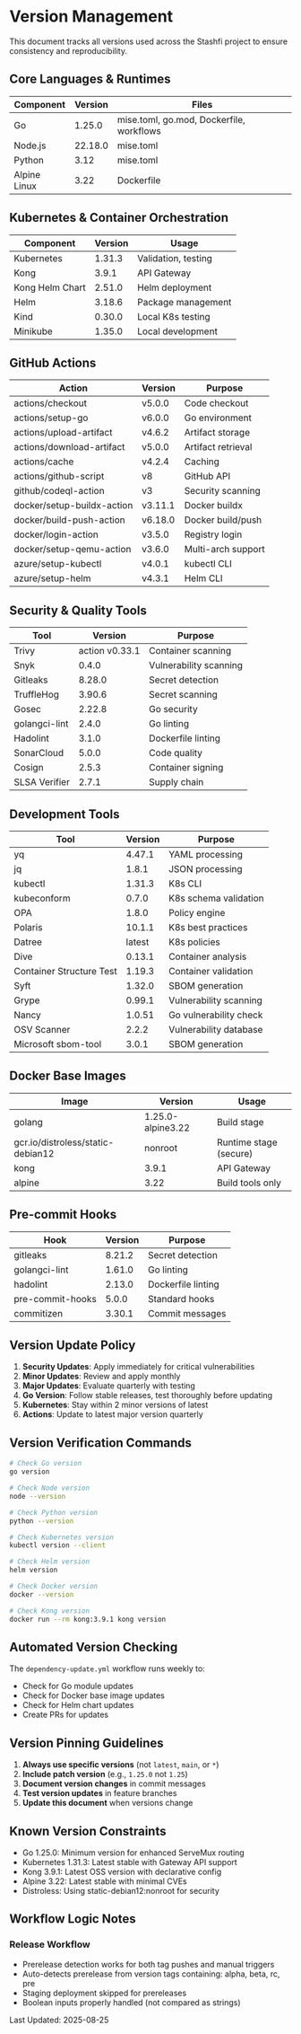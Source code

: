 # Version Management

This document tracks all versions used across the Stashfi project to ensure consistency and reproducibility.

## Core Languages & Runtimes

| Component    | Version | Files                                    |
| ------------ | ------- | ---------------------------------------- |
| Go           | 1.25.0  | mise.toml, go.mod, Dockerfile, workflows |
| Node.js      | 22.18.0 | mise.toml                                |
| Python       | 3.12    | mise.toml                                |
| Alpine Linux | 3.22    | Dockerfile                               |

## Kubernetes & Container Orchestration

| Component       | Version | Usage               |
| --------------- | ------- | ------------------- |
| Kubernetes      | 1.31.3  | Validation, testing |
| Kong            | 3.9.1   | API Gateway         |
| Kong Helm Chart | 2.51.0  | Helm deployment     |
| Helm            | 3.18.6  | Package management  |
| Kind            | 0.30.0  | Local K8s testing   |
| Minikube        | 1.35.0  | Local development   |

## GitHub Actions

| Action                     | Version | Purpose            |
| -------------------------- | ------- | ------------------ |
| actions/checkout           | v5.0.0  | Code checkout      |
| actions/setup-go           | v6.0.0  | Go environment     |
| actions/upload-artifact    | v4.6.2  | Artifact storage   |
| actions/download-artifact  | v5.0.0  | Artifact retrieval |
| actions/cache              | v4.2.4  | Caching            |
| actions/github-script      | v8      | GitHub API         |
| github/codeql-action       | v3      | Security scanning  |
| docker/setup-buildx-action | v3.11.1 | Docker buildx      |
| docker/build-push-action   | v6.18.0 | Docker build/push  |
| docker/login-action        | v3.5.0  | Registry login     |
| docker/setup-qemu-action   | v3.6.0  | Multi-arch support |
| azure/setup-kubectl        | v4.0.1  | kubectl CLI        |
| azure/setup-helm           | v4.3.1  | Helm CLI           |

## Security & Quality Tools

| Tool          | Version        | Purpose                |
| ------------- | -------------- | ---------------------- |
| Trivy         | action v0.33.1 | Container scanning     |
| Snyk          | 0.4.0          | Vulnerability scanning |
| Gitleaks      | 8.28.0         | Secret detection       |
| TruffleHog    | 3.90.6         | Secret scanning        |
| Gosec         | 2.22.8         | Go security            |
| golangci-lint | 2.4.0          | Go linting             |
| Hadolint      | 3.1.0          | Dockerfile linting     |
| SonarCloud    | 5.0.0          | Code quality           |
| Cosign        | 2.5.3          | Container signing      |
| SLSA Verifier | 2.7.1          | Supply chain           |

## Development Tools

| Tool                     | Version | Purpose                |
| ------------------------ | ------- | ---------------------- |
| yq                       | 4.47.1  | YAML processing        |
| jq                       | 1.8.1   | JSON processing        |
| kubectl                  | 1.31.3  | K8s CLI                |
| kubeconform              | 0.7.0   | K8s schema validation  |
| OPA                      | 1.8.0   | Policy engine          |
| Polaris                  | 10.1.1  | K8s best practices     |
| Datree                   | latest  | K8s policies           |
| Dive                     | 0.13.1  | Container analysis     |
| Container Structure Test | 1.19.3  | Container validation   |
| Syft                     | 1.32.0  | SBOM generation        |
| Grype                    | 0.99.1  | Vulnerability scanning |
| Nancy                    | 1.0.51  | Go vulnerability check |
| OSV Scanner              | 2.2.2   | Vulnerability database |
| Microsoft sbom-tool      | 3.0.1   | SBOM generation        |

## Docker Base Images

| Image                             | Version           | Usage                  |
| --------------------------------- | ----------------- | ---------------------- |
| golang                            | 1.25.0-alpine3.22 | Build stage            |
| gcr.io/distroless/static-debian12 | nonroot           | Runtime stage (secure) |
| kong                              | 3.9.1             | API Gateway            |
| alpine                            | 3.22              | Build tools only       |

## Pre-commit Hooks

| Hook             | Version | Purpose            |
| ---------------- | ------- | ------------------ |
| gitleaks         | 8.21.2  | Secret detection   |
| golangci-lint    | 1.61.0  | Go linting         |
| hadolint         | 2.13.0  | Dockerfile linting |
| pre-commit-hooks | 5.0.0   | Standard hooks     |
| commitizen       | 3.30.1  | Commit messages    |

## Version Update Policy

1. **Security Updates**: Apply immediately for critical vulnerabilities
2. **Minor Updates**: Review and apply monthly
3. **Major Updates**: Evaluate quarterly with testing
4. **Go Version**: Follow stable releases, test thoroughly before updating
5. **Kubernetes**: Stay within 2 minor versions of latest
6. **Actions**: Update to latest major version quarterly

## Version Verification Commands

```bash
# Check Go version
go version

# Check Node version
node --version

# Check Python version
python --version

# Check Kubernetes version
kubectl version --client

# Check Helm version
helm version

# Check Docker version
docker --version

# Check Kong version
docker run --rm kong:3.9.1 kong version
```

## Automated Version Checking

The `dependency-update.yml` workflow runs weekly to:

- Check for Go module updates
- Check for Docker base image updates
- Check for Helm chart updates
- Create PRs for updates

## Version Pinning Guidelines

1. **Always use specific versions** (not `latest`, `main`, or `*`)
2. **Include patch version** (e.g., `1.25.0` not `1.25`)
3. **Document version changes** in commit messages
4. **Test version updates** in feature branches
5. **Update this document** when versions change

## Known Version Constraints

- Go 1.25.0: Minimum version for enhanced ServeMux routing
- Kubernetes 1.31.3: Latest stable with Gateway API support
- Kong 3.9.1: Latest OSS version with declarative config
- Alpine 3.22: Latest stable with minimal CVEs
- Distroless: Using static-debian12:nonroot for security

## Workflow Logic Notes

### Release Workflow

- Prerelease detection works for both tag pushes and manual triggers
- Auto-detects prerelease from version tags containing: alpha, beta, rc, pre
- Staging deployment skipped for prereleases
- Boolean inputs properly handled (not compared as strings)

Last Updated: 2025-08-25
